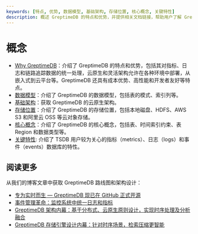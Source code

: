 ```yaml
---
keywords: [特点, 优势, 数据模型, 基础架构, 存储位置, 核心概念, 关键特性]
description: 概述 GreptimeDB 的特点和优势，并提供相关文档链接，帮助用户了解 GreptimeDB 的设计和功能。
---
```


# 概念

- [Why GreptimeDB](./why-greptimedb.md)：介绍了 GreptimeDB 的特点和优势，包括其对指标、日志和链路追踪数据的统一处理，云原生和灵活架构允许在各种环境中部署，从嵌入式到云平台等。GreptimeDB 还具有成本优势、高性能和开发者友好等特点。
- [数据模型](./data-model.md)：介绍了 GreptimeDB 的数据模型，包括表的模式、索引列等。
- [基础架构](./architecture.md)：获取 GreptimeDB 的云原生架构。
- [存储位置](./storage-location.md)：介绍了 GreptimeDB 的存储位置，包括本地磁盘、HDFS、AWS S3 和阿里云 OSS 等云对象存储。
- [核心概念](./key-concepts.md)：介绍了 GreptimeDB 的核心概念，包括表、时间索引约束、表 Region 和数据类型等。
- [关键特性](./features-that-you-concern.md): 介绍了 TSDB 用户较为关心的指标（metrics）、日志（logs）和事件（events）数据库的特性。

## 阅读更多

从我们的博客文章中获取 GreptimeDB 路线图和架构设计：

- [专为实时而生 — GreptimeDB 现已在 GitHub 正式开源](https://greptime.com/blogs/2022-11-15-this-time-for-real)
- [事件管理革命：监控系统中统一日志和指标](https://greptime.com/blogs/2024-06-25-logs-and-metrics)
- [GreptimeDB 架构内幕：基于分布式、云原生原则设计，实现时序处理及分析融合](https://greptime.com/blogs/2022-12-08-GreptimeDB-internal-design)
- [GreptimeDB 存储引擎设计内幕：针对时序场景，检索压缩更智能](https://greptime.com/blogs/2022-12-21-storage-engine-design)
